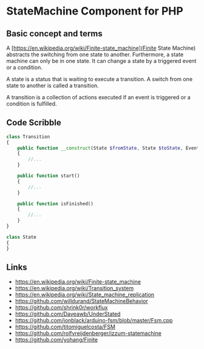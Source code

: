 # StateMachine Component for PHP

## Basic concept and terms

A [https://en.wikipedia.org/wiki/Finite-state_machine](Finite State Machine) abstracts the switching from one state to another. Furthermore, a state machine can only be in one state.
It can change a state by a triggered event or a condition.

A state is a status that is waiting to execute a transition. A switch from one state to another is called a transition.

A transition is a collection of actions executed if an event is triggered or a condition is fulfilled.

## Code Scribble

```php
class Transition
{
    public function __construct(State $fromState, State $toState, Event $event)
    {
        //...
    }

    public function start()
    {
        //...
    }

    public function isFinished()
    {
        //...
    }
}

class State
{
}
```

## Links

* https://en.wikipedia.org/wiki/Finite-state_machine
* https://en.wikipedia.org/wiki/Transition_system
* https://en.wikipedia.org/wiki/State_machine_replication
* https://github.com/willdurand/StateMachineBehavior
* https://github.com/shrink0r/workflux
* https://github.com/Daveawb/UnderStated
* https://github.com/jonblack/arduino-fsm/blob/master/Fsm.cpp
* https://github.com/titomiguelcosta/FSM
* https://github.com/rolfvreijdenberger/izzum-statemachine
* https://github.com/yohang/Finite
